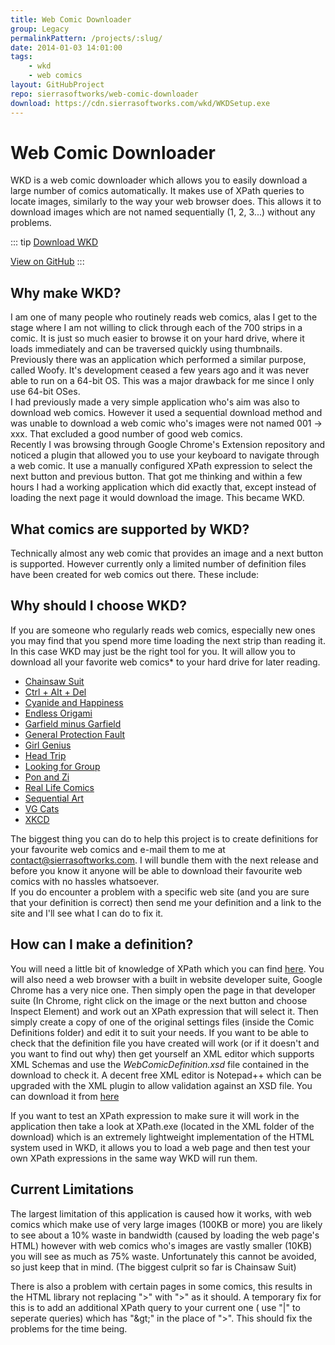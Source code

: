 ```yaml
---
title: Web Comic Downloader
group: Legacy
permalinkPattern: /projects/:slug/
date: 2014-01-03 14:01:00
tags:
    - wkd
    - web comics
layout: GitHubProject
repo: sierrasoftworks/web-comic-downloader
download: https://cdn.sierrasoftworks.com/wkd/WKDSetup.exe
---
```


# Web Comic Downloader
WKD is a web comic downloader which allows you to easily download a large number of comics automatically. It makes use of XPath queries to locate images, similarly to the way your web browser does. This allows it to download images which are not named sequentially (1, 2, 3...) without any problems.
 

::: tip
[Download WKD](https://cdn.sierrasoftworks.com/wkd/WKDSetup.exe)

[View on GitHub](https://github.com/SierraSoftworks/web-comic-downloader)
:::

<!-- more -->

## Why make WKD?
I am one of many people who routinely reads web comics, alas I get to the stage where I am not willing to click through each of the 700 strips in a comic. It is just so much easier to browse it on your hard drive, where it loads immediately and can be traversed quickly using thumbnails.  
Previously there was an application which performed a similar purpose, called Woofy. It's development ceased a few years ago and it was never able to run on a 64-bit OS. This was a major drawback for me since I only use 64-bit OSes.  
I had previously made a very simple application who's aim was also to download web comics. However it used a sequential download method and was unable to download a web comic who's images were not named 001 -> xxx. That excluded a good number of good web comics.  
Recently I was browsing through Google Chrome's Extension repository and noticed a plugin that allowed you to use your keyboard to navigate through a web comic. It use a manually configured XPath expression to select the next button and previous button. That got me thinking and within a few hours I had a working application which did exactly that, except instead of loading the next page it would download the image.
This became WKD.
 
## What comics are supported by WKD?
Technically almost any web comic that provides an image and a next button is supported. However currently only a limited number of definition files have been created for web comics out there. These include:
 
## Why should I choose WKD?
If you are someone who regularly reads web comics, especially new ones you may find that you spend more time loading the next strip than reading it. In this case WKD may just be the right tool for you.
It will allow you to download all your favorite web comics* to your hard drive for later reading.

* [Chainsaw Suit](http://chainsawsuit.com)
* [Ctrl + Alt + Del](http://www.cad-comic.com/cad/)
* [Cyanide and Happiness](http://www.explosm.net/comics)
* [Endless Origami](http://endlessorigami.com/)
* [Garfield minus Garfield](http://garfieldminusgarfield.net/)
* [General Protection Fault](http://www.gpf-comics.com/)
* [Girl Genius](http://www.girlgeniusonline.com/comic.php)
* [Head Trip](http://headtrip.keenspot.com/)
* [Looking for Group](http://www.lfgcomic.com/)
* [Pon and Zi](http://www.ponandzi.com/Pon_and_Zi/The_Pon%26Zi_Collection.html)
* [Real Life Comics](http://www.reallifecomics.com/)
* [Sequential Art](http://www.collectedcurios.com/sequentialart.php)
* [VG Cats](http://www.vgcats.com/comics/)
* [XKCD](http://www.xkcd.com)

The biggest thing you can do to help this project is to create definitions for your favourite web comics and e-mail them to me at [contact@sierrasoftworks.com](mailto:contact@sierrasoftworks.com). I will bundle them with the next release and before you know it anyone will be able to download their favourite web comics with no hassles whatsoever.  
If you do encounter a problem with a specific web site (and you are sure that your definition is correct) then send me your definition and a link to the site and I'll see what I can do to fix it.

## How can I make a definition?
You will need a little bit of knowledge of XPath which you can find [here](http://www.w3schools.com/xpath/default.asp). You will also need a web browser with a built in website developer suite, Google Chrome has a very nice one. Then simply open the page in that developer suite (In Chrome, right click on the image or the next button and choose Inspect Element) and work out an XPath expression that will select it.
Then simply create a copy of one of the original settings files (inside the Comic Definitions folder) and edit it to suit your needs.
If you want to be able to check that the definition file you have created will work (or if it doesn't and you want to find out why) then get yourself an XML editor which supports XML Schemas and use the *WebComicDefinition.xsd* file contained in the download to check it. A decent free XML editor is Notepad++ which can be upgraded with the XML plugin to allow validation against an XSD file. You can download it from [here](http://notepad-plus-plus.org/)
 
If you want to test an XPath expression to make sure it will work in the application then take a look at XPath.exe (located in the XML folder of the download) which is an extremely lightweight implementation of the HTML system used in WKD, it allows you to load a web page and then test your own XPath expressions in the same way WKD will run them.
 
## Current Limitations
The largest limitation of this application is caused how it works, with web comics which make use of very large images (100KB or more) you are likely to see about a 10% waste in bandwidth (caused by loading the web page's HTML) however with web comics who's images are vastly smaller (10KB) you will see  as much as 75% waste. Unfortunately this cannot be avoided, so just keep that in mind. (The biggest culprit so far is Chainsaw Suit)
 
There is also a problem with certain pages in some comics, this results in the HTML library not replacing "&gt;" with ">" as it should. A temporary fix for this is to add an additional XPath query to your current one ( use "|" to seperate queries) which has "&amp;gt;" in the place of "&gt;". This should fix the problems for the time being.